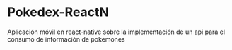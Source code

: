 # Pokedex-ReactN
Aplicación móvil en react-native sobre la implementación de un api para el consumo de información de pokemones
